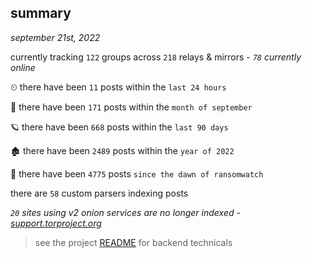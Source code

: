 
## summary
_september 21st, 2022_

currently tracking `122` groups across `218` relays & mirrors - _`78` currently online_

⏲ there have been `11` posts within the `last 24 hours`

🦈 there have been `171` posts within the `month of september`

🪐 there have been `668` posts within the `last 90 days`

🏚 there have been `2489` posts within the `year of 2022`

🦕 there have been `4775` posts `since the dawn of ransomwatch`

there are `58` custom parsers indexing posts

_`20` sites using v2 onion services are no longer indexed - [support.torproject.org](https://support.torproject.org/onionservices/v2-deprecation/)_

> see the project [README](https://github.com/joshhighet/ransomwatch#ransomwatch--) for backend technicals
